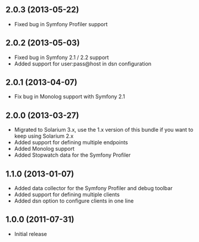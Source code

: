## 2.0.3 (2013-05-22)

  * Fixed bug in Symfony Profiler support

## 2.0.2 (2013-05-03)

  * Fixed bug in Symfony 2.1 / 2.2 support
  * Added support for user:pass@host in dsn configuration

## 2.0.1 (2013-04-07)

  * Fix bug in Monolog support with Symfony 2.1

## 2.0.0 (2013-03-27)

  * Migrated to Solarium 3.x, use the 1.x version of this bundle if you want to keep using Solarium 2.x
  * Added support for defining multiple endpoints
  * Added Monolog support
  * Added Stopwatch data for the Symfony Profiler

## 1.1.0 (2013-01-07)

  * Added data collector for the Symfony Profiler and debug toolbar
  * Added support for defining multiple clients
  * Added dsn option to configure clients in one line

## 1.0.0 (2011-07-31)

  * Initial release
